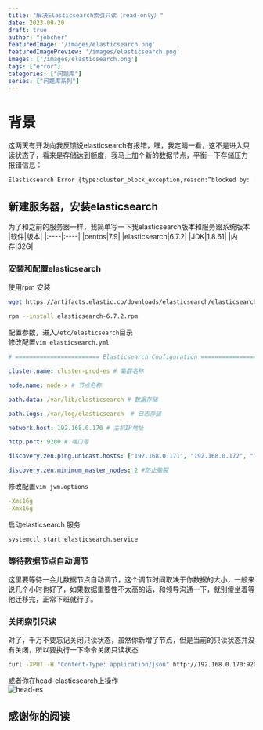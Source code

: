 ```yaml
---
title: "解决Elasticsearch索引只读（read-only）"
date: 2023-09-20
draft: true
author: "jobcher"
featuredImage: '/images/elasticsearch.png'
featuredImagePreview: '/images/elasticsearch.png'
images: ['/images/elasticsearch.png']
tags: ["error"]
categories: ["问题库"]
series: ["问题库系列"]
---
```


# 背景
这两天有开发向我反馈说elasticsearch有报错，嘿，我定睛一看，这不是进入只读状态了，看来是存储达到额度，我马上加个新的数据节点，平衡一下存储压力  
报错信息：  
```sh
Elasticsearch Error {type:cluster_block_exception,reason:”blocked by: [FORBIDDEN/12/index read-only / allow delete (api)];}
```
## 新建服务器，安装elasticsearch
为了和之前的服务器一样，我简单写一下我elasticsearch版本和服务器系统版本  
|软件|版本|
|:----|:----|
|centos|7.9|
|elasticsearch|6.7.2|
|JDK|1.8.61|
|内存|32G|
  
### 安装和配置elasticsearch
使用rpm 安装  
```bash
wget https://artifacts.elastic.co/downloads/elasticsearch/elasticsearch-6.7.2.rpm
```
```bash
rpm --install elasticsearch-6.7.2.rpm
```
配置参数，进入`/etc/elasticsearch`目录  
修改配置`vim elasticsearch.yml`  
```yaml
# ======================== Elasticsearch Configuration ========================= 

cluster.name: cluster-prod-es # 集群名称

node.name: node-x # 节点名称

path.data: /var/lib/elasticsearch # 数据存储

path.logs: /var/log/elasticsearch  # 日志存储

network.host: 192.168.0.170 # 主机IP地址 

http.port: 9200 # 端口号

discovery.zen.ping.unicast.hosts: ["192.168.0.171", "192.168.0.172", "192.168.0.173"] # 集群节点

discovery.zen.minimum_master_nodes: 2 #防止脑裂
```
修改配置`vim jvm.options`  
```yaml
-Xms16g
-Xmx16g
```
启动elasticsearch 服务  
```sh
systemctl start elasticsearch.service
```
### 等待数据节点自动调节
这里要等待一会儿数据节点自动调节，这个调节时间取决于你数据的大小，一般来说几个小时也好了，如果数据重要性不太高的话，和领导沟通一下，就别傻坐着等他迁移完，正常下班就行了。
### 关闭索引只读
对了，千万不要忘记关闭只读状态，虽然你新增了节点，但是当前的只读状态并没有关闭，所以要执行一下命令关闭只读状态  
```sh
curl -XPUT -H "Content-Type: application/json" http://192.168.0.170:9200/_all/_settings -d '{"index.blocks.read_only_allow_delete": null}'
```
或者你在head-elasticsearch上操作  
![head-es](/images/head-es.jpg)  
## 感谢你的阅读